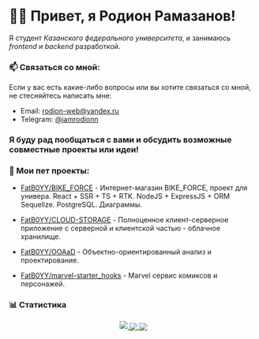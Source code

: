 # 👋🏻 Привет, я **Родион Рамазанов**!

Я студент *Казанского федерального университета*, и занимаюсь *frontend* и *backend* разработкой. 

### 📫 Связаться со мной:
Если у вас есть какие-либо вопросы или вы хотите связаться со мной, не стесняйтесь написать мне:
- Email: [rodion-web@yandex.ru](mailto:rodion-web@yandex.ru)
- Telegram: [@iamrodionn](https://t.me/iamrodionn)

### Я буду рад пообщаться с вами и обсудить возможные совместные проекты или идеи!

### 🌱 Мои пет проекты:
- [FatB0YY/BIKE_FORCE](https://github.com/FatB0YY/BIKE_FORCE) - Интернет-магазин BIKE_FORCE, проект для универа. React + SSR + TS + RTK. NodeJS + ExpressJS + ORM Sequelize. PostgreSQL. Диаграммы.

- [FatB0YY/CLOUD-STORAGE](https://github.com/FatB0YY/CLOUD-STORAGE) - Полноценное клиент-серверное приложение с серверной и клиентской частью - облачное хранилище.
- [FatB0YY/OOAaD](https://github.com/FatB0YY/OOAaD) - Объектно-ориентированный анализ и проектирование.
- [FatB0YY/marvel-starter_hooks](https://github.com/FatB0YY/marvel-starter_hooks) - Marvel сервис комиксов и персонажей.

### 📊 Статистика
<a href="https://github.com/vn7n24fzkq/github-profile-summary-cards">
    <p align="center">
        <img src="http://github-profile-summary-cards.vercel.app/api/cards/profile-details?username=FatB0YY&theme=github_dark">
        <img align="center" src="https://github-profile-summary-cards.vercel.app/api/cards/stats?username=FatB0YY&theme=github_dark">
        <img align="center" src="https://github-profile-summary-cards.vercel.app/api/cards/productive-time?username=FatB0YY&theme=github_dark"><br>
    </p>
</a>

